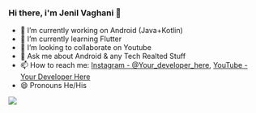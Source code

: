 ### Hi there, i'm Jenil Vaghani 👋


- 🔭 I’m currently working on Android (Java+Kotlin)
- 🌱 I’m currently learning Flutter
- 👯 I’m looking to collaborate on Youtube
- 💬 Ask me about Android & any Tech Realted Stuff
- 📫 How to reach me: [Instagram - @Your_developer_here](https://www.instagram.com/your_developer_here/), [YouTube - Your Developer Here](https://www.youtube.com/channel/UCCLYYWMxxCI8hu27ME-p3bQ)
- 😄 Pronouns He/His

<img src="https://github-readme-stats.vercel.app/api?username=jenil-vaghani&&show_icons=true&title_color=ffffff&icon_color=F78B31&text_color=daf7dc&bg_color=151515">
